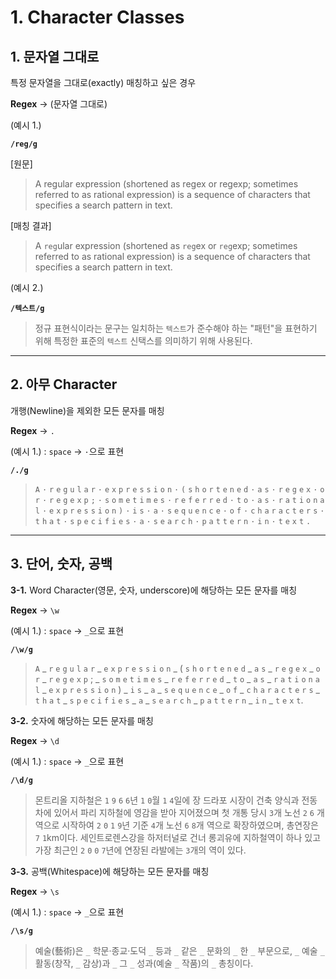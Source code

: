 # 1. Character Classes

## 1. 문자열 그대로

특정 문자열을 그대로(exactly) 매칭하고 싶은 경우

**Regex** → (문자열 그대로)

(예시 1.)

**`/reg/g`**

\[원문\]
> A regular expression (shortened as regex or regexp; sometimes referred to as rational expression) is a sequence of characters that specifies a search pattern in text.

\[매칭 결과\]
> A `reg`ular expression (shortened as `reg`ex or `reg`exp; sometimes referred to as rational expression) is a sequence of characters that specifies a search pattern in text.

(예시 2.)

**`/텍스트/g`**

> 정규 표현식이라는 문구는 일치하는 `텍스트`가 준수해야 하는 "패턴"을 표현하기 위해 특정한 표준의 `텍스트` 신택스를 의미하기 위해 사용된다.

---

## 2. 아무 Character

개행(Newline)을 제외한 모든 문자를 매칭

**Regex** → `.`

(예시 1.) : `space` → `·`으로 표현

**`/./g`**

> `A` `·` `r` `e` `g` `u` `l` `a` `r` `·` `e` `x` `p` `r` `e` `s` `s` `i` `o` `n` `·` `(` `s` `h` `o` `r` `t` `e` `n` `e` `d` `·` `a` `s` `·` `r` `e` `g` `e` `x` `·` `o` `r` `·` `r` `e` `g` `e` `x` `p` `;` `·` `s` `o` `m` `e` `t` `i` `m` `e` `s` `·` `r` `e` `f` `e` `r` `r` `e` `d` `·` `t` `o` `·` `a` `s` `·` `r` `a` `t` `i` `o` `n` `a` `l` `·` `e` `x` `p` `r` `e` `s` `s` `i` `o` `n` `)` `·` `i` `s` `·` `a` `·` `s` `e` `q` `u` `e` `n` `c` `e` `·` `o` `f` `·` `c` `h` `a` `r` `a` `c` `t` `e` `r` `s` `·` `t` `h` `a` `t` `·` `s` `p` `e` `c` `i` `f` `i` `e` `s` `·` `a` `·` `s` `e` `a` `r` `c` `h` `·` `p` `a` `t` `t` `e` `r` `n` `·` `i` `n` `·` `t` `e` `x` `t` `.`

---

## 3. 단어, 숫자, 공백

**3-1.** Word Character(영문, 숫자, underscore)에 해당하는 모든 문자를 매칭

**Regex** → `\w`

(예시 1.) : `space` → `_`으로 표현

**`/\w/g`**

> `A` _ `r` `e` `g` `u` `l` `a` `r` _ `e` `x` `p` `r` `e` `s` `s` `i` `o` `n` _ ( `s` `h` `o` `r` `t` `e` `n` `e` `d` _ `a` `s` _ `r` `e` `g` `e` `x` _ `o` `r` _ `r` `e` `g` `e` `x` `p` ; _ `s` `o` `m` `e` `t` `i` `m` `e` `s` _ `r` `e` `f` `e` `r` `r` `e` `d` _ `t` `o` _ `a` `s` _ `r` `a` `t` `i` `o` `n` `a` `l` _ `e` `x` `p` `r` `e` `s` `s` `i` `o` `n` ) _ `i` `s` _ `a` _ `s` `e` `q` `u` `e` `n` `c` `e` _ `o` `f` _ `c` `h` `a` `r` `a` `c` `t` `e` `r` `s` _ `t` `h` `a` `t` _ `s` `p` `e` `c` `i` `f` `i` `e` `s` _ `a` _ `s` `e` `a` `r` `c` `h` _ `p` `a` `t` `t` `e` `r` `n` _ `i` `n` _ `t` `e` `x` `t`.

**3-2.** 숫자에 해당하는 모든 문자를 매칭

**Regex** → `\d`

(예시 1.) : `space` → `_`으로 표현

**`/\d/g`**

> 몬트리올 지하철은 `1` `9` `6` `6`년 `1` `0`월 `1` `4`일에 장 드라포 시장이 건축 양식과 전동차에 있어서 파리 지하철에 영감을 받아 지어졌으며 첫 개통 당시 `3`개 노선 `2` `6` 개 역으로 시작하여 `2` `0` `1` `9`년 기준 `4`개 노선 `6` `8`개 역으로 확장하였으며, 총연장은 `7` `1`km이다. 세인트로렌스강을 하저터널로 건너 롱괴유에 지하철역이 하나 있고 가장 최근인 `2` `0` `0` `7`년에 연장된 라발에는 `3`개의 역이 있다.

**3-3.** 공백(Whitespace)에 해당하는 모든 문자를 매칭

**Regex** → `\s`

(예시 1.) : `space` → `_`으로 표현

**`/\s/g`**

> 예술(藝術)은 `_` 학문·종교·도덕 `_` 등과 `_` 같은 `_` 문화의 `_` 한 `_` 부문으로, `_` 예술 `_` 활동(창작, `_` 감상)과 `_` 그 `_` 성과(예술 `_` 작품)의 `_` 총칭이다.